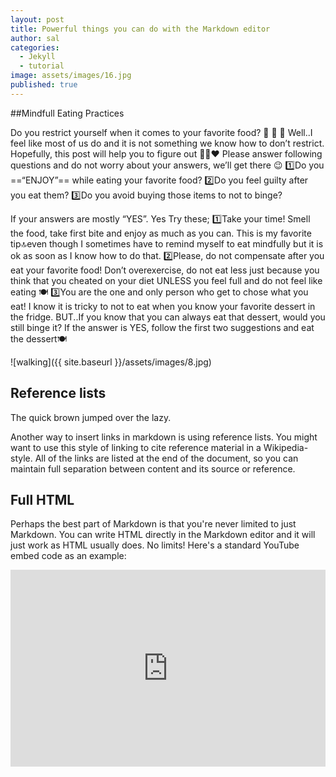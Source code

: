 ```yaml
---
layout: post
title: Powerful things you can do with the Markdown editor
author: sal
categories:
  - Jekyll
  - tutorial
image: assets/images/16.jpg
published: true
---
```

##Mindfull Eating Practices 

Do you restrict yourself when it comes to your favorite food? 🍔 🍭 🍨
Well..I feel like most of us do and it is not something we know how to don’t restrict. Hopefully, this post will help you to figure out 🤞🏻❤️
Please answer following questions and do not worry about your answers, we’ll get there 😉
1️⃣Do you ==“ENJOY”== while eating your favorite food?
2️⃣Do you feel guilty after you eat them?
3️⃣Do you avoid buying those items to not to binge?

If your answers are mostly “YES”. Yes
Try these;
1️⃣Take your time! Smell the food, take first bite and enjoy as much as you can. This is my favorite tip🔝even though I sometimes have to remind myself to eat mindfully but it is ok as soon as I know how to do that.
2️⃣Please, do not compensate after you eat your favorite food! Don’t overexercise, do not eat less just because you think that you cheated on your diet UNLESS you feel full and do not feel like eating 🍽
3️⃣You are the one and only person who get to chose what you eat! I know it is tricky to not to eat when you know your favorite dessert in the fridge. BUT..If you know that you can always eat that dessert, would you still binge it? If the answer is YES, follow the first two suggestions and eat the dessert🍽




![walking]({{ site.baseurl }}/assets/images/8.jpg)

## Reference lists

The quick brown jumped over the lazy.

Another way to insert links in markdown is using reference lists. You might want to use this style of linking to cite reference material in a Wikipedia-style. All of the links are listed at the end of the document, so you can maintain full separation between content and its source or reference.

## Full HTML

Perhaps the best part of Markdown is that you're never limited to just Markdown. You can write HTML directly in the Markdown editor and it will just work as HTML usually does. No limits! Here's a standard YouTube embed code as an example:

<p><iframe style="width:100%;" height="315" src="https://www.youtube.com/embed/Cniqsc9QfDo?rel=0&amp;showinfo=0" frameborder="0" allowfullscreen></iframe></p>
